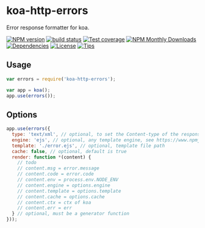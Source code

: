 koa-http-errors
===============

Error response formatter for koa.

[![NPM version][npm-image]][npm-url] 
[![build status][travis-image]][travis-url] 
[![Test coverage][coveralls-image]][coveralls-url]
[![NPM Monthly Downloads][npm-download]][npm-url]
[![Dependencies][david-image]][david-url]
[![License][license-image]][license-url]
[![Tips][tips-image]][tips-url]

Usage
-----

```javascript
var errors = require('koa-http-errors');

var app = koa();
app.use(errors());
```

Options
-------

```javascript
app.use(errors({
  type: 'text/xml', // optional, to set the Content-type of the response
  engine: 'ejs', // optional, any template engine, see https://www.npmjs.com/package/co-render
  template: './error.ejs', // optional, template file path
  cache: false, // optional, default is true
  render: function *(content) {
    // todo
    // content.msg = error.message
    // content.code = error.code
    // content.env = process.env.NODE_ENV
    // content.engine = options.engine
    // content.template = options.template
    // content.cache = options.cache
    // content.ctx = ctx of koa
    // content.err = err
  } // optional, must be a generator function
}));
```

[npm-image]: https://img.shields.io/npm/v/koa-http-errors.svg?style=flat-square
[npm-url]: https://npmjs.org/package/koa-http-errors
[travis-image]: https://img.shields.io/travis/zedgu/koa-http-errors.svg?style=flat-square
[travis-url]: https://travis-ci.org/zedgu/koa-http-errors
[coveralls-image]: https://img.shields.io/coveralls/zedgu/koa-http-errors.svg?style=flat-square
[coveralls-url]: https://coveralls.io/r/zedgu/koa-http-errors?branch=master
[david-image]: http://img.shields.io/david/zedgu/koa-http-errors.svg?style=flat-square
[david-url]: https://david-dm.org/zedgu/koa-http-errors
[license-image]: http://img.shields.io/npm/l/koa-http-errors.svg?style=flat-square
[license-url]: https://github.com/zedgu/koa-http-errors/blob/master/LICENSE
[npm-download]: http://img.shields.io/npm/dm/koa-http-errors.svg?style=flat-square
[tips-image]: http://img.shields.io/gittip/zedgu.svg?style=flat-square
[tips-url]: https://www.gittip.com/zedgu/
